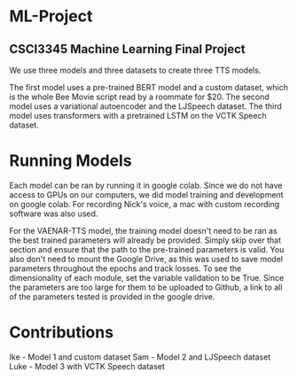 # ML-Project
 
## CSCI3345 Machine Learning Final Project

We use three models and three datasets to create three TTS models. 

The first model uses a pre-trained BERT model and a custom dataset, which is the whole Bee Movie script read by a roommate for $20.
The second model uses a variational autoencoder and the LJSpeech dataset.
The third model uses transformers with a pretrained LSTM on the VCTK Speech dataset.

# Running Models
Each model can be ran by running it in google colab. Since we do not have access to GPUs on our computers, we did model training and development on google colab. For recording Nick's voice, a mac with custom recording software was also used.

For the VAENAR-TTS model, the training model doesn't need to be ran as the best trained parameters will already be provided. Simply skip over that section and ensure that the path to the pre-trained parameters is valid. You also don't need to mount the Google Drive, as this was used to save model parameters throughout the epochs and track losses. To see the dimensionality of each module, set the variable validation to be True. Since the parameters are too large for them to be uploaded to Github, a link to all of the parameters tested is provided in the google drive.

# Contributions
Ike - Model 1 and custom dataset
Sam - Model 2 and LJSpeech dataset
Luke - Model 3 with VCTK Speech dataset
